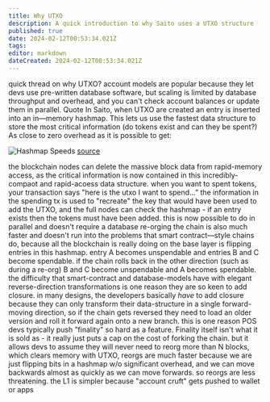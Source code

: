 ```yaml
---
title: Why UTXO
description: A quick introduction to why Saito uses a UTXO structure
published: true
date: 2024-02-12T00:53:34.021Z
tags: 
editor: markdown
dateCreated: 2024-02-12T00:53:34.021Z
---
```


 quick thread on why UTXO?
account models are popular because they let devs use pre-written database software, but scaling is limited by database
throughput and overhead, and you can't check account balances or update them in parallel.
Quote
In Saito, when UTXO are created an entry is inserted into an in—memory hashmap. This lets us use the fastest data structure
to store the most critical information (do tokens exist and can they be spent?) As close to zero overhead as it is possible
to get:

![Hashmap Speeds](https://pbs.twimg.com/media/GGETcXlX0AAD6I2?format=jpg&name=small)
[source](https://tessil.github.10/2616/68/29/benchmark-hopscotch-map.html)

the blockchain nodes can delete the massive block data from rapid-memory access, as the critical information is now contained
in this incredibly-compaot and rapid-acoess data structure.
when you want to spent tokens, your transaction says "here is the utxo I want to spend...”
the information in the spending tx is used to "recreate" the key that would have been used to add the UTXO, and the full
nodes can check the hashmap - if an entry exists then the tokens must have been added.
this is now possible to do in parallel and doesn't require a database
re-orging the chain is also much faster and doesn't run into the problems that smart contract—style chains do, because all
the blockchain is really doing on the base layer is flipping entries in this hashmap.
entry A becomes unspendable and entries B and C become spendable.
if the chain rolls back in the other direction (such as during a re-org) B and C become unspendable and A becomes spendable.
the difficulty that smart-contract and database-models have with elegant reverse-direction transformations is one reason they
are so keen to add closure.
in many designs, the developers basically *have* to add closure because they can only transform their data-structure in a
single forward-moving direction, so if the chain gets reversed they need to load an older version and roll it forward again
onto a new branch.
this is one reason POS devs typically push ”finality" so hard as a feature. Finality itself isn't what it is sold as - it
really just puts a cap on the cost of forking the chain.
but it allows devs to assume they will never need to reorg more than N blocks, which clears memory
with UTXO, reorgs are much faster because we are just flipping bits in a hashmap w/o significant overhead, and we can move
backwards almost as quickly as we can move forwards. so reorgs are less threatening.
the L1 is simpler because "account cruft" gets pushed to wallet or apps
